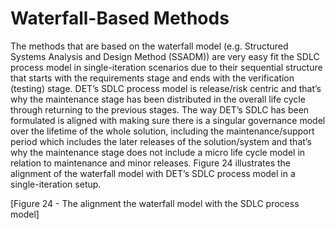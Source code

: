 # Waterfall-Based Methods
The methods that are based on the waterfall model (e.g. Structured Systems Analysis and Design Method (SSADM)) are very easy fit the SDLC process model in single-iteration scenarios due to their sequential structure that starts with the requirements stage and ends with the verification (testing) stage.
DET’s SDLC process model is release/risk centric and that’s why the maintenance stage has been distributed in the overall life cycle through returning to the previous stages. The way DET’s SDLC has been formulated is aligned with making sure there is a singular governance model over the lifetime of the whole solution, including the maintenance/support period which includes the later releases of the solution/system and that’s why the maintenance stage does not include a micro life cycle model in relation to maintenance and minor releases.
Figure 24 illustrates the alignment of the waterfall model with DET’s SDLC process model in a single-iteration setup.

[Figure 24 - The alignment the waterfall model with the SDLC process model]

